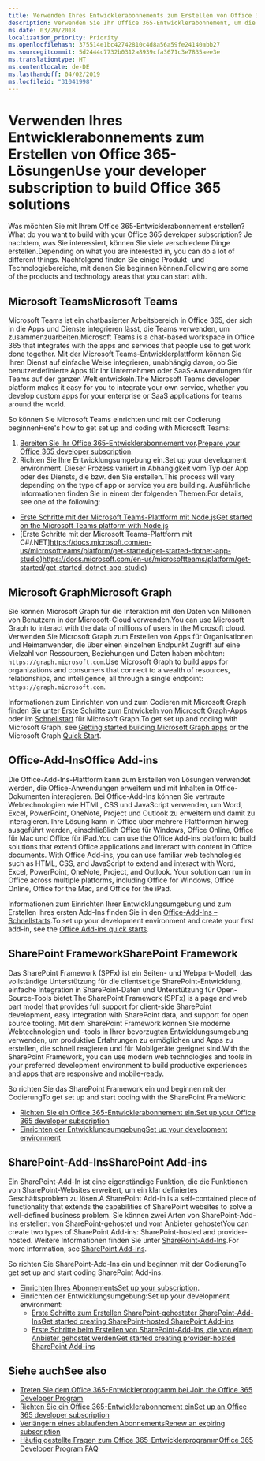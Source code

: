 ```yaml
---
title: Verwenden Ihres Entwicklerabonnements zum Erstellen von Office 365-Lösungen
description: Verwenden Sie Ihr Office 365-Entwicklerabonnement, um die Lösungen zu erstellen, die Ihren Vorstellungen entsprechen.
ms.date: 03/20/2018
localization_priority: Priority
ms.openlocfilehash: 375514e1bc42742810c4d8a56a59fe24140abb27
ms.sourcegitcommit: 5d2444c7732b0312a8939cfa3671c3e7835aee3e
ms.translationtype: HT
ms.contentlocale: de-DE
ms.lasthandoff: 04/02/2019
ms.locfileid: "31041998"
---
```

# <a name="use-your-developer-subscription-to-build-office-365-solutions"></a><span data-ttu-id="607ef-103">Verwenden Ihres Entwicklerabonnements zum Erstellen von Office 365-Lösungen</span><span class="sxs-lookup"><span data-stu-id="607ef-103">Use your developer subscription to build Office 365 solutions</span></span>

<span data-ttu-id="607ef-104">Was möchten Sie mit Ihrem Office 365-Entwicklerabonnement erstellen?</span><span class="sxs-lookup"><span data-stu-id="607ef-104">What do you want to build with your Office 365 developer subscription?</span></span> <span data-ttu-id="607ef-105">Je nachdem, was Sie interessiert, können Sie viele verschiedene Dinge erstellen.</span><span class="sxs-lookup"><span data-stu-id="607ef-105">Depending on what you are interested in, you can do a lot of different things.</span></span> <span data-ttu-id="607ef-106">Nachfolgend finden Sie einige Produkt- und Technologiebereiche, mit denen Sie beginnen können.</span><span class="sxs-lookup"><span data-stu-id="607ef-106">Following are some of the products and technology areas that you can start with.</span></span>

## <a name="microsoft-teams"></a><span data-ttu-id="607ef-107">Microsoft Teams</span><span class="sxs-lookup"><span data-stu-id="607ef-107">Microsoft Teams</span></span>

<span data-ttu-id="607ef-108">Microsoft Teams ist ein chatbasierter Arbeitsbereich in Office 365, der sich in die Apps und Dienste integrieren lässt, die Teams verwenden, um zusammenzuarbeiten.</span><span class="sxs-lookup"><span data-stu-id="607ef-108">Microsoft Teams is a chat-based workspace in Office 365 that integrates with the apps and services that people use to get work done together.</span></span> <span data-ttu-id="607ef-109">Mit der Microsoft Teams-Entwicklerplattform können Sie Ihren Dienst auf einfache Weise integrieren, unabhängig davon, ob Sie benutzerdefinierte Apps für Ihr Unternehmen oder SaaS-Anwendungen für Teams auf der ganzen Welt entwickeln.</span><span class="sxs-lookup"><span data-stu-id="607ef-109">The Microsoft Teams developer platform makes it easy for you to integrate your own service, whether you develop custom apps for your enterprise or SaaS applications for teams around the world.</span></span>

<span data-ttu-id="607ef-110">So können Sie Microsoft Teams einrichten und mit der Codierung beginnen</span><span class="sxs-lookup"><span data-stu-id="607ef-110">Here's how to get set up and coding with Microsoft Teams:</span></span>

1. <span data-ttu-id="607ef-111">[Bereiten Sie Ihr Office 365-Entwicklerabonnement vor](https://docs.microsoft.com/microsoftteams/platform/get-started/get-started-tenant).</span><span class="sxs-lookup"><span data-stu-id="607ef-111">[Prepare your Office 365 developer subscription](https://docs.microsoft.com/microsoftteams/platform/get-started/get-started-tenant).</span></span>
2. <span data-ttu-id="607ef-112">Richten Sie Ihre Entwicklungsumgebung ein.</span><span class="sxs-lookup"><span data-stu-id="607ef-112">Set up your development environment.</span></span> <span data-ttu-id="607ef-113">Dieser Prozess variiert in Abhängigkeit vom Typ der App oder des Diensts, die bzw. den Sie erstellen.</span><span class="sxs-lookup"><span data-stu-id="607ef-113">This process will vary depending on the type of app or service you are building.</span></span> <span data-ttu-id="607ef-114">Ausführliche Informationen finden Sie in einem der folgenden Themen:</span><span class="sxs-lookup"><span data-stu-id="607ef-114">For details, see one of the following:</span></span>

  - [<span data-ttu-id="607ef-115">Erste Schritte mit der Microsoft Teams-Plattform mit Node.js</span><span class="sxs-lookup"><span data-stu-id="607ef-115">Get started on the Microsoft Teams platform with Node.js</span></span>](https://docs.microsoft.com/microsoftteams/platform/get-started/get-started-nodejs-app-studio)
  - <span data-ttu-id="607ef-116">[Erste Schritte mit der Microsoft Teams-Plattform mit C#/.NET]https://docs.microsoft.com/en-us/microsoftteams/platform/get-started/get-started-dotnet-app-studio)</span><span class="sxs-lookup"><span data-stu-id="607ef-116">https://docs.microsoft.com/en-us/microsoftteams/platform/get-started/get-started-dotnet-app-studio)</span></span>

## <a name="microsoft-graph"></a><span data-ttu-id="607ef-117">Microsoft Graph</span><span class="sxs-lookup"><span data-stu-id="607ef-117">Microsoft Graph</span></span>

<span data-ttu-id="607ef-118">Sie können Microsoft Graph für die Interaktion mit den Daten von Millionen von Benutzern in der Microsoft-Cloud verwenden.</span><span class="sxs-lookup"><span data-stu-id="607ef-118">You can use Microsoft Graph to interact with the data of millions of users in the Microsoft cloud.</span></span> <span data-ttu-id="607ef-119">Verwenden Sie Microsoft Graph zum Erstellen von Apps für Organisationen und Heimanwender, die über einen einzelnen Endpunkt Zugriff auf eine Vielzahl von Ressourcen, Beziehungen und Daten haben möchten: `https://graph.microsoft.com`.</span><span class="sxs-lookup"><span data-stu-id="607ef-119">Use Microsoft Graph to build apps for organizations and consumers that connect to a wealth of resources, relationships, and intelligence, all through a single endpoint: `https://graph.microsoft.com`.</span></span>

<span data-ttu-id="607ef-120">Informationen zum Einrichten von und zum Codieren mit Microsoft Graph finden Sie unter [Erste Schritte zum Entwickeln von Microsoft Graph-Apps](https://developer.microsoft.com/de-DE/graph/get-started) oder im [Schnellstart](https://developer.microsoft.com/de-DE/graph/quick-start) für Microsoft Graph.</span><span class="sxs-lookup"><span data-stu-id="607ef-120">To get set up and coding with Microsoft Graph, see [Getting started building Microsoft Graph apps](https://developer.microsoft.com/de-DE/graph/get-started) or the Microsoft Graph [Quick Start](https://developer.microsoft.com/de-DE/graph/quick-start).</span></span>

## <a name="office-add-ins"></a><span data-ttu-id="607ef-121">Office-Add-Ins</span><span class="sxs-lookup"><span data-stu-id="607ef-121">Office Add-ins</span></span>

<span data-ttu-id="607ef-p105">Die Office-Add-Ins-Plattform kann zum Erstellen von Lösungen verwendet werden, die Office-Anwendungen erweitern und mit Inhalten in Office-Dokumenten interagieren. Bei Office-Add-Ins können Sie vertraute Webtechnologien wie HTML, CSS und JavaScript verwenden, um Word, Excel, PowerPoint, OneNote, Project und Outlook zu erweitern und damit zu interagieren. Ihre Lösung kann in Office über mehrere Plattformen hinweg ausgeführt werden, einschließlich Office für Windows, Office Online, Office für Mac und Office für iPad.</span><span class="sxs-lookup"><span data-stu-id="607ef-p105">You can use the Office Add-ins platform to build solutions that extend Office applications and interact with content in Office documents. With Office Add-ins, you can use familiar web technologies such as HTML, CSS, and JavaScript to extend and interact with Word, Excel, PowerPoint, OneNote, Project, and Outlook. Your solution can run in Office across multiple platforms, including Office for Windows, Office Online, Office for the Mac, and Office for the iPad.</span></span>

<span data-ttu-id="607ef-125">Informationen zum Einrichten Ihrer Entwicklungsumgebung und zum Erstellen Ihres ersten Add-Ins finden Sie in den [Office-Add-Ins – Schnellstarts](https://docs.microsoft.com/office/dev/add-ins/).</span><span class="sxs-lookup"><span data-stu-id="607ef-125">To set up your development environment and create your first add-in, see the [Office Add-ins quick starts](https://docs.microsoft.com/office/dev/add-ins/).</span></span>

## <a name="sharepoint-framework"></a><span data-ttu-id="607ef-126">SharePoint Framework</span><span class="sxs-lookup"><span data-stu-id="607ef-126">SharePoint Framework</span></span>

<span data-ttu-id="607ef-127">Das SharePoint Framework (SPFx) ist ein Seiten- und Webpart-Modell, das vollständige Unterstützung für die clientseitige SharePoint-Entwicklung, einfache Integration in SharePoint-Daten und Unterstützung für Open-Source-Tools bietet.</span><span class="sxs-lookup"><span data-stu-id="607ef-127">The SharePoint Framework (SPFx) is a page and web part model that provides full support for client-side SharePoint development, easy integration with SharePoint data, and support for open source tooling.</span></span> <span data-ttu-id="607ef-128">Mit dem SharePoint Framework können Sie moderne Webtechnologien und -tools in Ihrer bevorzugten Entwicklungsumgebung verwenden, um produktive Erfahrungen zu ermöglichen und Apps zu erstellen, die schnell reagieren und für Mobilgeräte geeignet sind.</span><span class="sxs-lookup"><span data-stu-id="607ef-128">With the SharePoint Framework, you can use modern web technologies and tools in your preferred development environment to build productive experiences and apps that are responsive and mobile-ready.</span></span>

<span data-ttu-id="607ef-129">So richten Sie das SharePoint Framework ein und beginnen mit der Codierung</span><span class="sxs-lookup"><span data-stu-id="607ef-129">To get set up and start coding with the SharePoint FrameWork:</span></span>

- [<span data-ttu-id="607ef-130">Richten Sie ein Office 365-Entwicklerabonnement ein.</span><span class="sxs-lookup"><span data-stu-id="607ef-130">Set up your Office 365 developer subscription</span></span>](https://docs.microsoft.com/sharepoint/dev/spfx/set-up-your-developer-tenant)
- [<span data-ttu-id="607ef-131">Einrichten der Entwicklungsumgebung</span><span class="sxs-lookup"><span data-stu-id="607ef-131">Set up your development environment</span></span>](https://docs.microsoft.com/sharepoint/dev/spfx/set-up-your-development-environment)

## <a name="sharepoint-add-ins"></a><span data-ttu-id="607ef-132">SharePoint-Add-Ins</span><span class="sxs-lookup"><span data-stu-id="607ef-132">SharePoint Add-ins</span></span> 

<span data-ttu-id="607ef-133">Ein SharePoint-Add-In ist eine eigenständige Funktion, die die Funktionen von SharePoint-Websites erweitert, um ein klar definiertes Geschäftsproblem zu lösen.</span><span class="sxs-lookup"><span data-stu-id="607ef-133">A SharePoint Add-in is a self-contained piece of functionality that extends the capabilities of SharePoint websites to solve a well-defined business problem.</span></span> <span data-ttu-id="607ef-134">Sie können zwei Arten von SharePoint-Add-Ins erstellen: von SharePoint-gehostet und vom Anbieter gehostet</span><span class="sxs-lookup"><span data-stu-id="607ef-134">You can create two types of SharePoint Add-ins: SharePoint-hosted and provider-hosted.</span></span> <span data-ttu-id="607ef-135">Weitere Informationen finden Sie unter [SharePoint-Add-Ins](https://docs.microsoft.com/sharepoint/dev/sp-add-ins/sharepoint-add-ins).</span><span class="sxs-lookup"><span data-stu-id="607ef-135">For more information, see [SharePoint Add-ins](https://docs.microsoft.com/sharepoint/dev/sp-add-ins/sharepoint-add-ins).</span></span>

<span data-ttu-id="607ef-136">So richten Sie SharePoint-Add-Ins ein und beginnen mit der Codierung</span><span class="sxs-lookup"><span data-stu-id="607ef-136">To get set up and start coding SharePoint Add-ins:</span></span>

- <span data-ttu-id="607ef-137">[Einrichten Ihres Abonnements](https://docs.microsoft.com/sharepoint/dev/spfx/set-up-your-developer-tenant)</span><span class="sxs-lookup"><span data-stu-id="607ef-137">[Set up your subscription](https://docs.microsoft.com/sharepoint/dev/spfx/set-up-your-developer-tenant).</span></span>  
- <span data-ttu-id="607ef-138">Einrichten der Entwicklungsumgebung:</span><span class="sxs-lookup"><span data-stu-id="607ef-138">Set up your development environment:</span></span> 
  - [<span data-ttu-id="607ef-139">Erste Schritte zum Erstellen SharePoint-gehosteter SharePoint-Add-Ins</span><span class="sxs-lookup"><span data-stu-id="607ef-139">Get started creating SharePoint-hosted SharePoint Add-ins</span></span>](https://docs.microsoft.com/sharepoint/dev/sp-add-ins/get-started-creating-sharepoint-hosted-sharepoint-add-ins)  
  - [<span data-ttu-id="607ef-140">Erste Schritte beim Erstellen von SharePoint-Add-Ins, die von einem Anbieter gehostet werden</span><span class="sxs-lookup"><span data-stu-id="607ef-140">Get started creating provider-hosted SharePoint Add-ins</span></span>](https://docs.microsoft.com/sharepoint/dev/sp-add-ins/get-started-creating-provider-hosted-sharepoint-add-ins)  

## <a name="see-also"></a><span data-ttu-id="607ef-141">Siehe auch</span><span class="sxs-lookup"><span data-stu-id="607ef-141">See also</span></span>

- [<span data-ttu-id="607ef-142">Treten Sie dem Office 365-Entwicklerprogramm bei.</span><span class="sxs-lookup"><span data-stu-id="607ef-142">Join the Office 365 Developer Program</span></span>](office-365-developer-program.md)
- [<span data-ttu-id="607ef-143">Richten Sie ein Office 365-Entwicklerabonnement ein</span><span class="sxs-lookup"><span data-stu-id="607ef-143">Set up an Office 365 developer subscription</span></span>](office-365-developer-program-get-started.md) 
- [<span data-ttu-id="607ef-144">Verlängern eines ablaufenden Abonnements</span><span class="sxs-lookup"><span data-stu-id="607ef-144">Renew an expiring subscription</span></span>](subscription-expiration-and-renewal.md)
- [<span data-ttu-id="607ef-145">Häufig gestellte Fragen zum Office 365-Entwicklerprogramm</span><span class="sxs-lookup"><span data-stu-id="607ef-145">Office 365 Developer Program FAQ</span></span>](office-365-developer-program-faq.md) 
